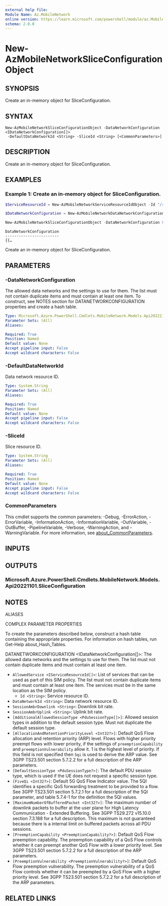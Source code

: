 ```yaml
---
external help file:
Module Name: Az.MobileNetwork
online version: https://learn.microsoft.com/powershell/module/az.MobileNetwork/new-AzMobileNetworkSliceConfigurationObject
schema: 2.0.0
---
```


# New-AzMobileNetworkSliceConfigurationObject

## SYNOPSIS
Create an in-memory object for SliceConfiguration.

## SYNTAX

```
New-AzMobileNetworkSliceConfigurationObject -DataNetworkConfiguration <IDataNetworkConfiguration[]>
 -DefaultDataNetworkId <String> -SliceId <String> [<CommonParameters>]
```

## DESCRIPTION
Create an in-memory object for SliceConfiguration.

## EXAMPLES

### Example 1: Create an in-memory object for SliceConfiguration.
```powershell
$ServiceResourceId = New-AzMobileNetworkServiceResourceIdObject -Id "/subscriptions/{subId}/resourceGroups/azps_test_group/providers/Microsoft.MobileNetwork/mobileNetworks/azps-mn/services/azps-mn-service"

$DataNetworkConfiguration = New-AzMobileNetworkDataNetworkConfigurationObject -AllowedService $ServiceResourceId -DataNetworkId "/subscriptions/{subId}/resourceGroups/azps_test_group/providers/Microsoft.MobileNetwork/mobileNetworks/azps-mn/dataNetworks/azps-mn-datanetwork" -SessionAmbrDownlink "1 Gbps" -SessionAmbrUplink "500 Mbps" -FiveQi 9 -AllocationAndRetentionPriorityLevel 9 -DefaultSessionType 'IPv4' -MaximumNumberOfBufferedPacket 200 -PreemptionCapability 'NotPreempt' -PreemptionVulnerability 'Preemptable'

New-AzMobileNetworkSliceConfigurationObject -DataNetworkConfiguration $DataNetworkConfiguration -DefaultDataNetworkId "/subscriptions/{subId}/resourceGroups/azps_test_group/providers/Microsoft.MobileNetwork/mobileNetworks/azps-mn/dataNetworks/azps-mn-datanetwork" -SliceId "/subscriptions/{subId}/resourceGroups/azps_test_group/providers/Microsoft.MobileNetwork/mobileNetworks/azps-mn/slices/azps-mn-slice"
```

```output
DataNetworkConfiguration
------------------------
{{…
```

Create an in-memory object for SliceConfiguration.

## PARAMETERS

### -DataNetworkConfiguration
The allowed data networks and the settings to use for them.
The list must not contain duplicate items and must contain at least one item.
To construct, see NOTES section for DATANETWORKCONFIGURATION properties and create a hash table.

```yaml
Type: Microsoft.Azure.PowerShell.Cmdlets.MobileNetwork.Models.Api20221101.IDataNetworkConfiguration[]
Parameter Sets: (All)
Aliases:

Required: True
Position: Named
Default value: None
Accept pipeline input: False
Accept wildcard characters: False
```

### -DefaultDataNetworkId
Data network resource ID.

```yaml
Type: System.String
Parameter Sets: (All)
Aliases:

Required: True
Position: Named
Default value: None
Accept pipeline input: False
Accept wildcard characters: False
```

### -SliceId
Slice resource ID.

```yaml
Type: System.String
Parameter Sets: (All)
Aliases:

Required: True
Position: Named
Default value: None
Accept pipeline input: False
Accept wildcard characters: False
```

### CommonParameters
This cmdlet supports the common parameters: -Debug, -ErrorAction, -ErrorVariable, -InformationAction, -InformationVariable, -OutVariable, -OutBuffer, -PipelineVariable, -Verbose, -WarningAction, and -WarningVariable. For more information, see [about_CommonParameters](http://go.microsoft.com/fwlink/?LinkID=113216).

## INPUTS

## OUTPUTS

### Microsoft.Azure.PowerShell.Cmdlets.MobileNetwork.Models.Api20221101.SliceConfiguration

## NOTES

ALIASES

COMPLEX PARAMETER PROPERTIES

To create the parameters described below, construct a hash table containing the appropriate properties. For information on hash tables, run Get-Help about_Hash_Tables.


DATANETWORKCONFIGURATION <IDataNetworkConfiguration[]>: The allowed data networks and the settings to use for them. The list must not contain duplicate items and must contain at least one item.
  - `AllowedService <IServiceResourceId[]>`: List of services that can be used as part of this SIM policy. The list must not contain duplicate items and must contain at least one item. The services must be in the same location as the SIM policy.
    - `Id <String>`: Service resource ID.
  - `DataNetworkId <String>`: Data network resource ID.
  - `SessionAmbrDownlink <String>`: Downlink bit rate.
  - `SessionAmbrUplink <String>`: Uplink bit rate.
  - `[AdditionalAllowedSessionType <PduSessionType[]>]`: Allowed session types in addition to the default session type. Must not duplicate the default session type.
  - `[AllocationAndRetentionPriorityLevel <Int32?>]`: Default QoS Flow allocation and retention priority (ARP) level. Flows with higher priority preempt flows with lower priority, if the settings of `preemptionCapability` and `preemptionVulnerability` allow it. 1 is the highest level of priority. If this field is not specified then `5qi` is used to derive the ARP value. See 3GPP TS23.501 section 5.7.2.2 for a full description of the ARP parameters.
  - `[DefaultSessionType <PduSessionType?>]`: The default PDU session type, which is used if the UE does not request a specific session type.
  - `[FiveQi <Int32?>]`: Default 5G QoS Flow Indicator value. The 5QI identifies a specific QoS forwarding treatment to be provided to a flow. See 3GPP TS23.501 section 5.7.2.1 for a full description of the 5QI parameter, and table 5.7.4-1 for the definition the 5QI values.
  - `[MaximumNumberOfBufferedPacket <Int32?>]`: The maximum number of downlink packets to buffer at the user plane for High Latency Communication - Extended Buffering. See 3GPP TS29.272 v15.10.0 section 7.3.188 for a full description. This maximum is not guaranteed because there is a internal limit on buffered packets across all PDU sessions.
  - `[PreemptionCapability <PreemptionCapability?>]`: Default QoS Flow preemption capability. The preemption capability of a QoS Flow controls whether it can preempt another QoS Flow with a lower priority level. See 3GPP TS23.501 section 5.7.2.2 for a full description of the ARP parameters.
  - `[PreemptionVulnerability <PreemptionVulnerability?>]`: Default QoS Flow preemption vulnerability. The preemption vulnerability of a QoS Flow controls whether it can be preempted by a QoS Flow with a higher priority level. See 3GPP TS23.501 section 5.7.2.2 for a full description of the ARP parameters.

## RELATED LINKS

